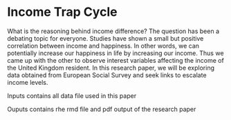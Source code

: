 # Income Trap Cycle

What is the reasoning behind income difference? The question has been a debating topic for everyone. Studies have shown a small but positive correlation between income and happiness. In other words, we can potentially increase our happiness in life by increasing our income. Thus we came up with the other to observe interest variables affecting the income of the United Kingdom resident. In this research paper, we will be exploring data obtained from European Social Survey and seek links to escalate income levels.

Inputs contains all data file used in this paper

Ouputs contains rhe rmd file and pdf output of the research paper

